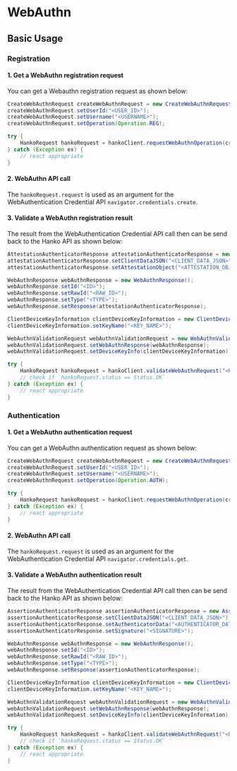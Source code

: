 # WebAuthn

## Basic Usage

### Registration
 
#### 1. Get a WebAuthn registration request
You can get a Webauthn registration request as shown below:
```java
CreateWebAuthnRequest createWebAuthnRequest = new CreateWebAuthnRequest();
createWebAuthnRequest.setUserId("<USER_ID>");
createWebAuthnRequest.setUsername("<USERNAME>");
createWebAuthnRequest.setOperation(Operation.REG);

try {
    HankoRequest hankoRequest = hankoClient.requestWebAuthnOperation(createWebAuthnRequest);
} catch (Exception ex) {
    // react appropriate
}
```

#### 2. WebAuthn API call
The `hankoRequest.request` is used as an argument for the WebAuthentication Credential API `navigator.credentials.create`.

#### 3. Validate a WebAuthn registration result
The result from the WebAuthentication Credential API call then can be send back to the Hanko API as shown below:
```java
AttestationAuthenticatorResponse attestationAuthenticatorResponse = new AttestationAuthenticatorResponse();
attestationAuthenticatorResponse.setClientDataJSON("<CLIENT_DATA_JSON>");
attestationAuthenticatorResponse.setAttestationObject("<ATTESTATION_OBJECT>");

WebAuthnResponse webAuthnResponse = new WebAuthnResponse();
webAuthnResponse.setId("<ID>");
webAuthnResponse.setRawId("<RAW_ID>");
webAuthnResponse.setType("<TYPE>");
webAuthnResponse.setResponse(attestationAuthenticatorResponse);

ClientDeviceKeyInformation clientDeviceKeyInformation = new ClientDeviceKeyInformation();
clientDeviceKeyInformation.setKeyName("<KEY_NAME>");

WebAuthnValidationRequest webAuthnValidationRequest = new WebAuthnValidationRequest();
webAuthnValidationRequest.setWebAuthnResponse(webAuthnResponse);
webAuthnValidationRequest.setDeviceKeyInfo(clientDeviceKeyInformation); // OPTIONAL

try {
    HankoRequest hankoRequest = hankoClient.validateWebAuthnRequest("<REQUEST_ID>", webAuthnValidationRequest);
    // check if `hankoRequest.status == Status.OK`
} catch (Exception ex) {
    // react appropriate
}
```

### Authentication

#### 1. Get a WebAuthn authentication request
You can get a WebAuthn authentication request as shown below:
```java
CreateWebAuthnRequest createWebAuthnRequest = new CreateWebAuthnRequest();
createWebAuthnRequest.setUserId("<USER_ID>");
createWebAuthnRequest.setUsername("<USERNAME>");
createWebAuthnRequest.setOperation(Operation.AUTH);

try {
    HankoRequest hankoRequest = hankoClient.requestWebAuthnOperation(createWebAuthnRequest);
} catch (Exception ex) {
    // react appropriate
}
```
#### 2. WebAuthn API call
The `hankoRequest.request` is used as an argument for the WebAuthentication Credential API `navigator.credentials.get`.

#### 3. Validate a WebAuthn authentication result
The result from the WebAuthentication Credential API call then can be send back to the Hanko API as shown below:
```java
AssertionAuthenticatorResponse assertionAuthenticatorResponse = new AssertionAuthenticatorResponse();
assertionAuthenticatorResponse.setClientDataJSON("<CLIENT_DATA_JSON>");
assertionAuthenticatorResponse.setAuthenticatorData("<AUTHENTICATOR_DATA>");
assertionAuthenticatorResponse.setSignature("<SIGNATURE>");

WebAuthnResponse webAuthnResponse = new WebAuthnResponse();
webAuthnResponse.setId("<ID>");
webAuthnResponse.setRawId("<RAW_ID>");
webAuthnResponse.setType("<TYPE>");
webAuthnResponse.setResponse(assertionAuthenticatorResponse);

ClientDeviceKeyInformation clientDeviceKeyInformation = new ClientDeviceKeyInformation();
clientDeviceKeyInformation.setKeyName("<KEY_NAME>");

WebAuthnValidationRequest webAuthnValidationRequest = new WebAuthnValidationRequest();
webAuthnValidationRequest.setWebAuthnResponse(webAuthnResponse);
webAuthnValidationRequest.setDeviceKeyInfo(clientDeviceKeyInformation); // OPTIONAL

try {
    HankoRequest hankoRequest = hankoClient.validateWebAuthnRequest("<REQUEST_ID>", webAuthnValidationRequest);
    // check if `hankoRequest.status == Status.OK`
} catch (Exception ex) {
    // react appropriate
}
```